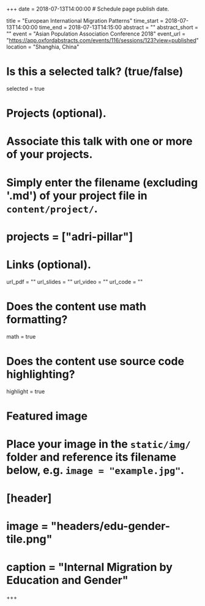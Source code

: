 +++
date = 2018-07-13T14:00:00 # Schedule page publish date.

title = "European International Migration Patterns"
time_start = 2018-07-13T14:00:00
time_end = 2018-07-13T14:15:00
abstract = ""
abstract_short = ""
event = "Asian Population Association Conference 2018"
event_url = "https://app.oxfordabstracts.com/events/116/sessions/123?view=published"
location = "Shanghia, China"

# Is this a selected talk? (true/false)
selected = true

# Projects (optional).
#   Associate this talk with one or more of your projects.
#   Simply enter the filename (excluding '.md') of your project file in `content/project/`.
# projects = ["adri-pillar"]

# Links (optional).
url_pdf = ""
url_slides = ""
url_video = ""
url_code = ""

# Does the content use math formatting?
math = true

# Does the content use source code highlighting?
highlight = true

# Featured image
# Place your image in the `static/img/` folder and reference its filename below, e.g. `image = "example.jpg"`.
# [header]
# image = "headers/edu-gender-tile.png"
# caption = "Internal Migration by Education and Gender"

+++
